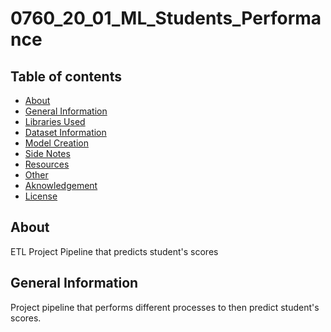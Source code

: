# 0760_20_01_ML_Students_Performance


## Table of contents
* [About](#about)
* [General Information](#general-information)
* [Libraries Used](#libraries-used)
* [Dataset Information](#dataset-information)
* [Model Creation](#model-creation)
* [Side Notes](#side-notes)
* [Resources](#resources)
* [Other](#other)
* [Aknowledgement](#aknowledgement)
* [License](#license)



## About
ETL Project Pipeline that predicts student's scores

## General Information
Project pipeline that performs different processes to then predict student's scores.